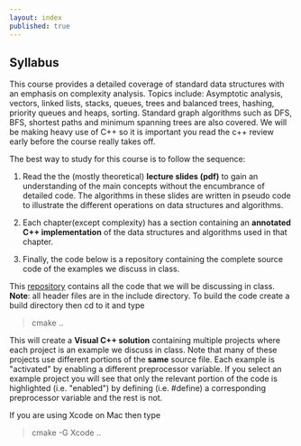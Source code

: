 ```yaml
---
layout: index
published: true
---
```


## Syllabus

This course provides a detailed coverage of standard data structures with an emphasis on 
complexity analysis. Topics include: Asymptotic analysis, vectors, linked lists, stacks, queues,
trees and balanced trees, hashing, priority queues and heaps, sorting. Standard graph algorithms 
such as DFS, BFS, shortest paths and minimum spanning trees are also covered.
We will be making heavy use of C++ so it is important you read the c++ review early before the course really takes off.

The best way to study for this course is to follow the sequence:
1. Read the the (mostly theoretical) **lecture slides (pdf)** to gain an understanding of the main concepts without the encumbrance of detailed code. The algorithms in these slides are written in  pseudo code to illustrate the different operations on data structures and algorithms.

2. Each chapter(except complexity) has a section containing an **annotated C++ implementation**  of the data structures and algorithms used in that chapter.

3. Finally, the code below  is a repository containing the complete source code of the
 examples we discuss in class.


This [repository](https://github.com/NDU-CSC313/inclass) contains all the code that we will be discussing in class. 
__Note__: all header files are in the include directory.
To build the code create a build directory then cd to it and type

> cmake ..

This will create a **Visual C++ solution** containing multiple projects where each project 
is an example we discuss in class. Note that many of these projects use different 
portions of the **same** source file. Each example is "activated" by enabling a different preprocessor variable. If you select an example project you will see that only the 
relevant portion of the code is highlighted (i.e. "enabled") by defining (i.e. #define) 
a corresponding preprocessor variable and the rest is not.

If you are using Xcode on Mac then type

> cmake -G Xcode ..


